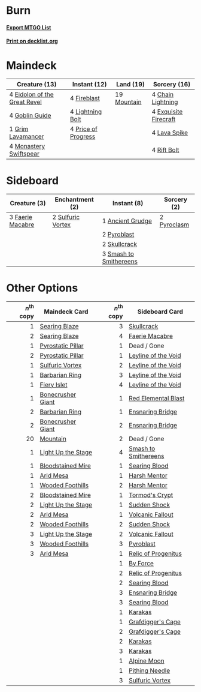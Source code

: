 # Burn

#### [Export MTGO List](../collection/Burn/Burn.txt)
#### [Print on decklist.org](http://decklist.org/?deckmain=4%09Chain%20Lightning%0A4%09Eidolon%20of%20the%20Great%20Revel%0A4%09Exquisite%20Firecraft%0A4%09Fireblast%0A4%09Goblin%20Guide%0A1%09Grim%20Lavamancer%0A4%09Lava%20Spike%0A4%09Lightning%20Bolt%0A4%09Monastery%20Swiftspear%0A19%09Mountain%0A4%09Price%20of%20Progress%0A4%09Rift%20Bolt&deckside=1%09Ancient%20Grudge%0A3%09Faerie%20Macabre%0A2%09Pyroblast%0A2%09Pyroclasm%0A2%09Skullcrack%0A3%09Smash%20to%20Smithereens%0A2%09Sulfuric%20Vortex)
# Maindeck

|                                             Creature (13)                                             |                                         Instant (12)                                         |                                      Land (19)                                       |                                          Sorcery (16)                                          |
|-------------------------------------------------------------------------------------------------------|----------------------------------------------------------------------------------------------|--------------------------------------------------------------------------------------|------------------------------------------------------------------------------------------------|
|4 [Eidolon of the Great Revel](http://gatherer.wizards.com/Pages/Card/Details.aspx?multiverseid=442117)|4 [Fireblast](http://gatherer.wizards.com/Pages/Card/Details.aspx?multiverseid=189239)        |19 [Mountain](http://gatherer.wizards.com/Pages/Card/Details.aspx?multiverseid=439859)|4 [Chain Lightning](http://gatherer.wizards.com/Pages/Card/Details.aspx?multiverseid=446139)    |
|4 [Goblin Guide](http://gatherer.wizards.com/Pages/Card/Details.aspx?multiverseid=425921)              |4 [Lightning Bolt](http://gatherer.wizards.com/Pages/Card/Details.aspx?multiverseid=806)      |                                                                                      |4 [Exquisite Firecraft](http://gatherer.wizards.com/Pages/Card/Details.aspx?multiverseid=398513)|
|1 [Grim Lavamancer](http://gatherer.wizards.com/Pages/Card/Details.aspx?multiverseid=430589)           |4 [Price of Progress](http://gatherer.wizards.com/Pages/Card/Details.aspx?multiverseid=413683)|                                                                                      |4 [Lava Spike](http://gatherer.wizards.com/Pages/Card/Details.aspx?multiverseid=79084)          |
|4 [Monastery Swiftspear](http://gatherer.wizards.com/Pages/Card/Details.aspx?multiverseid=438706)      |                                                                                              |                                                                                      |4 [Rift Bolt](http://gatherer.wizards.com/Pages/Card/Details.aspx?multiverseid=426589)          |


# Sideboard

|                                       Creature (3)                                        |                                      Enchantment (2)                                       |                                           Instant (8)                                           |                                     Sorcery (2)                                      |
|-------------------------------------------------------------------------------------------|--------------------------------------------------------------------------------------------|-------------------------------------------------------------------------------------------------|--------------------------------------------------------------------------------------|
|3 [Faerie Macabre](http://gatherer.wizards.com/Pages/Card/Details.aspx?multiverseid=201822)|2 [Sulfuric Vortex](http://gatherer.wizards.com/Pages/Card/Details.aspx?multiverseid=382379)|1 [Ancient Grudge](http://gatherer.wizards.com/Pages/Card/Details.aspx?multiverseid=235600)      |2 [Pyroclasm](http://gatherer.wizards.com/Pages/Card/Details.aspx?multiverseid=129801)|
|                                                                                           |                                                                                            |2 [Pyroblast](http://gatherer.wizards.com/Pages/Card/Details.aspx?multiverseid=4083)             |                                                                                      |
|                                                                                           |                                                                                            |2 [Skullcrack](http://gatherer.wizards.com/Pages/Card/Details.aspx?multiverseid=366238)          |                                                                                      |
|                                                                                           |                                                                                            |3 [Smash to Smithereens](http://gatherer.wizards.com/Pages/Card/Details.aspx?multiverseid=397795)|                                                                                      |


# Other Options

|*n*<sup>th</sup> copy|                                        Maindeck Card                                        |*n*<sup>th</sup> copy|                                        Sideboard Card                                         |
|--------------------:|---------------------------------------------------------------------------------------------|--------------------:|-----------------------------------------------------------------------------------------------|
|                    1|[Searing Blaze](http://gatherer.wizards.com/Pages/Card/Details.aspx?multiverseid=270873)     |                    3|[Skullcrack](http://gatherer.wizards.com/Pages/Card/Details.aspx?multiverseid=366238)          |
|                    2|[Searing Blaze](http://gatherer.wizards.com/Pages/Card/Details.aspx?multiverseid=270873)     |                    4|[Faerie Macabre](http://gatherer.wizards.com/Pages/Card/Details.aspx?multiverseid=201822)      |
|                    1|[Pyrostatic Pillar](http://gatherer.wizards.com/Pages/Card/Details.aspx?multiverseid=44290)  |                    1|Dead / Gone                                                                                    |
|                    2|[Pyrostatic Pillar](http://gatherer.wizards.com/Pages/Card/Details.aspx?multiverseid=44290)  |                    1|[Leyline of the Void](http://gatherer.wizards.com/Pages/Card/Details.aspx?multiverseid=107682) |
|                    1|[Sulfuric Vortex](http://gatherer.wizards.com/Pages/Card/Details.aspx?multiverseid=382379)   |                    2|[Leyline of the Void](http://gatherer.wizards.com/Pages/Card/Details.aspx?multiverseid=107682) |
|                    1|[Barbarian Ring](http://gatherer.wizards.com/Pages/Card/Details.aspx?multiverseid=29906)     |                    3|[Leyline of the Void](http://gatherer.wizards.com/Pages/Card/Details.aspx?multiverseid=107682) |
|                    1|[Fiery Islet](http://gatherer.wizards.com/Pages/Card/Details.aspx?multiverseid=464187)       |                    4|[Leyline of the Void](http://gatherer.wizards.com/Pages/Card/Details.aspx?multiverseid=107682) |
|                    1|[Bonecrusher Giant](http://gatherer.wizards.com/Pages/Card/Details.aspx?multiverseid=473077) |                    1|[Red Elemental Blast](http://gatherer.wizards.com/Pages/Card/Details.aspx?multiverseid=814)    |
|                    2|[Barbarian Ring](http://gatherer.wizards.com/Pages/Card/Details.aspx?multiverseid=29906)     |                    1|[Ensnaring Bridge](http://gatherer.wizards.com/Pages/Card/Details.aspx?multiverseid=15866)     |
|                    2|[Bonecrusher Giant](http://gatherer.wizards.com/Pages/Card/Details.aspx?multiverseid=473077) |                    2|[Ensnaring Bridge](http://gatherer.wizards.com/Pages/Card/Details.aspx?multiverseid=15866)     |
|                   20|[Mountain](http://gatherer.wizards.com/Pages/Card/Details.aspx?multiverseid=439859)          |                    2|Dead / Gone                                                                                    |
|                    1|[Light Up the Stage](http://gatherer.wizards.com/Pages/Card/Details.aspx?multiverseid=457251)|                    4|[Smash to Smithereens](http://gatherer.wizards.com/Pages/Card/Details.aspx?multiverseid=397795)|
|                    1|[Bloodstained Mire](http://gatherer.wizards.com/Pages/Card/Details.aspx?multiverseid=405094) |                    1|[Searing Blood](http://gatherer.wizards.com/Pages/Card/Details.aspx?multiverseid=378483)       |
|                    1|[Arid Mesa](http://gatherer.wizards.com/Pages/Card/Details.aspx?multiverseid=405092)         |                    1|[Harsh Mentor](http://gatherer.wizards.com/Pages/Card/Details.aspx?multiverseid=426837)        |
|                    1|[Wooded Foothills](http://gatherer.wizards.com/Pages/Card/Details.aspx?multiverseid=405116)  |                    2|[Harsh Mentor](http://gatherer.wizards.com/Pages/Card/Details.aspx?multiverseid=426837)        |
|                    2|[Bloodstained Mire](http://gatherer.wizards.com/Pages/Card/Details.aspx?multiverseid=405094) |                    1|[Tormod's Crypt](http://gatherer.wizards.com/Pages/Card/Details.aspx?multiverseid=389723)      |
|                    2|[Light Up the Stage](http://gatherer.wizards.com/Pages/Card/Details.aspx?multiverseid=457251)|                    1|[Sudden Shock](http://gatherer.wizards.com/Pages/Card/Details.aspx?multiverseid=370388)        |
|                    2|[Arid Mesa](http://gatherer.wizards.com/Pages/Card/Details.aspx?multiverseid=405092)         |                    1|[Volcanic Fallout](http://gatherer.wizards.com/Pages/Card/Details.aspx?multiverseid=220512)    |
|                    2|[Wooded Foothills](http://gatherer.wizards.com/Pages/Card/Details.aspx?multiverseid=405116)  |                    2|[Sudden Shock](http://gatherer.wizards.com/Pages/Card/Details.aspx?multiverseid=370388)        |
|                    3|[Light Up the Stage](http://gatherer.wizards.com/Pages/Card/Details.aspx?multiverseid=457251)|                    2|[Volcanic Fallout](http://gatherer.wizards.com/Pages/Card/Details.aspx?multiverseid=220512)    |
|                    3|[Wooded Foothills](http://gatherer.wizards.com/Pages/Card/Details.aspx?multiverseid=405116)  |                    3|[Pyroblast](http://gatherer.wizards.com/Pages/Card/Details.aspx?multiverseid=4083)             |
|                    3|[Arid Mesa](http://gatherer.wizards.com/Pages/Card/Details.aspx?multiverseid=405092)         |                    1|[Relic of Progenitus](http://gatherer.wizards.com/Pages/Card/Details.aspx?multiverseid=174824) |
|                     |                                                                                             |                    1|[By Force](http://gatherer.wizards.com/Pages/Card/Details.aspx?multiverseid=426825)            |
|                     |                                                                                             |                    2|[Relic of Progenitus](http://gatherer.wizards.com/Pages/Card/Details.aspx?multiverseid=174824) |
|                     |                                                                                             |                    2|[Searing Blood](http://gatherer.wizards.com/Pages/Card/Details.aspx?multiverseid=378483)       |
|                     |                                                                                             |                    3|[Ensnaring Bridge](http://gatherer.wizards.com/Pages/Card/Details.aspx?multiverseid=15866)     |
|                     |                                                                                             |                    3|[Searing Blood](http://gatherer.wizards.com/Pages/Card/Details.aspx?multiverseid=378483)       |
|                     |                                                                                             |                    1|[Karakas](http://gatherer.wizards.com/Pages/Card/Details.aspx?multiverseid=413782)             |
|                     |                                                                                             |                    1|[Grafdigger's Cage](http://gatherer.wizards.com/Pages/Card/Details.aspx?multiverseid=278452)   |
|                     |                                                                                             |                    2|[Grafdigger's Cage](http://gatherer.wizards.com/Pages/Card/Details.aspx?multiverseid=278452)   |
|                     |                                                                                             |                    2|[Karakas](http://gatherer.wizards.com/Pages/Card/Details.aspx?multiverseid=413782)             |
|                     |                                                                                             |                    3|[Karakas](http://gatherer.wizards.com/Pages/Card/Details.aspx?multiverseid=413782)             |
|                     |                                                                                             |                    1|[Alpine Moon](http://gatherer.wizards.com/Pages/Card/Details.aspx?multiverseid=447264)         |
|                     |                                                                                             |                    1|[Pithing Needle](http://gatherer.wizards.com/Pages/Card/Details.aspx?multiverseid=129526)      |
|                     |                                                                                             |                    3|[Sulfuric Vortex](http://gatherer.wizards.com/Pages/Card/Details.aspx?multiverseid=382379)     |

